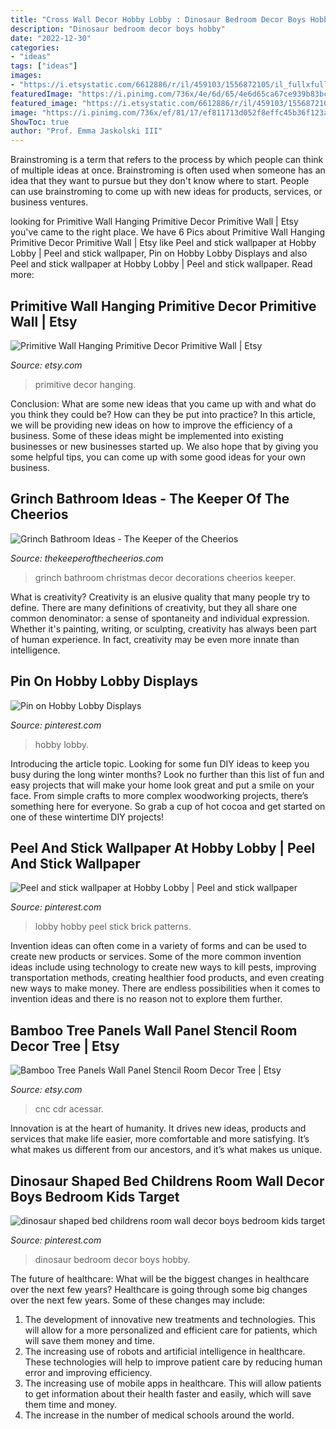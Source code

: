```yaml
---
title: "Cross Wall Decor Hobby Lobby : Dinosaur Bedroom Decor Boys Hobby"
description: "Dinosaur bedroom decor boys hobby"
date: "2022-12-30"
categories:
- "ideas"
tags: ["ideas"]
images:
- "https://i.etsystatic.com/6612886/r/il/459103/1556872105/il_fullxfull.1556872105_hxtk.jpg"
featuredImage: "https://i.pinimg.com/736x/4e/6d/65/4e6d65ca67ce939b83bca86abbcc4312.jpg"
featured_image: "https://i.etsystatic.com/6612886/r/il/459103/1556872105/il_fullxfull.1556872105_hxtk.jpg"
image: "https://i.pinimg.com/736x/ef/81/17/ef811713d052f8effc45b36f123a2b97.jpg"
ShowToc: true
author: "Prof. Emma Jaskolski III"
---
```



Brainstroming is a term that refers to the process by which people can think of multiple ideas at once. Brainstroming is often used when someone has an idea that they want to pursue but they don't know where to start. People can use brainstroming to come up with new ideas for products, services, or business ventures.

	

		
looking for Primitive Wall Hanging Primitive Decor Primitive Wall | Etsy you've came to the right place. We have 6 Pics about Primitive Wall Hanging Primitive Decor Primitive Wall | Etsy like Peel and stick wallpaper at Hobby Lobby | Peel and stick wallpaper, Pin on Hobby Lobby Displays and also Peel and stick wallpaper at Hobby Lobby | Peel and stick wallpaper. Read more:
		
    
## Primitive Wall Hanging Primitive Decor Primitive Wall | Etsy

<img loading=lazy src="https://i.etsystatic.com/6612886/r/il/459103/1556872105/il_fullxfull.1556872105_hxtk.jpg" onerror="this.onerror=null;this.src='https://tse4.mm.bing.net/th?id=OIP.0Q4pbgjg3cCi47-7O9_l_gHaJ4&amp;pid=15.1';" alt="Primitive Wall Hanging Primitive Decor Primitive Wall | Etsy">

_Source: etsy.com_

>primitive decor hanging. 

	

Conclusion: What are some new ideas that you came up with and what do you think they could be? How can they be put into practice?
In this article, we will be providing new ideas on how to improve the efficiency of a business. Some of these ideas might be implemented into existing businesses or new businesses started up. We also hope that by giving you some helpful tips, you can come up with some good ideas for your own business.

    
## Grinch Bathroom Ideas - The Keeper Of The Cheerios

<img loading=lazy src="https://www.thekeeperofthecheerios.com/wp-content/uploads/2018/11/grinch-bathroom-4.jpg" onerror="this.onerror=null;this.src='https://tse2.mm.bing.net/th?id=OIP.Gx17is4VErC2HTpxS6GoMAHaJ4&amp;pid=15.1';" alt="Grinch Bathroom Ideas - The Keeper of the Cheerios">

_Source: thekeeperofthecheerios.com_

>grinch bathroom christmas decor decorations cheerios keeper. 

	

What is creativity?
Creativity is an elusive quality that many people try to define. There are many definitions of creativity, but they all share one common denominator: a sense of spontaneity and individual expression. Whether it's painting, writing, or sculpting, creativity has always been part of human experience. In fact, creativity may be even more innate than intelligence.

    
## Pin On Hobby Lobby Displays

<img loading=lazy src="https://i.pinimg.com/736x/4e/6d/65/4e6d65ca67ce939b83bca86abbcc4312.jpg" onerror="this.onerror=null;this.src='https://tse3.mm.bing.net/th?id=OIP.PTBWA-OeYjEYi_fG38s30wHaJ3&amp;pid=15.1';" alt="Pin on Hobby Lobby Displays">

_Source: pinterest.com_

>hobby lobby. 

	

Introducing the article topic.
Looking for some fun DIY ideas to keep you busy during the long winter months? Look no further than this list of fun and easy projects that will make your home look great and put a smile on your face. From simple crafts to more complex woodworking projects, there’s something here for everyone. So grab a cup of hot cocoa and get started on one of these wintertime DIY projects!

    
## Peel And Stick Wallpaper At Hobby Lobby | Peel And Stick Wallpaper

<img loading=lazy src="https://i.pinimg.com/originals/b3/a3/d7/b3a3d776c78158829ea9ff1d0681370c.jpg" onerror="this.onerror=null;this.src='https://tse3.mm.bing.net/th?id=OIP.junDEVe44DOvqhqlNkM66wHaNK&amp;pid=15.1';" alt="Peel and stick wallpaper at Hobby Lobby | Peel and stick wallpaper">

_Source: pinterest.com_

>lobby hobby peel stick brick patterns. 

	

Invention ideas can often come in a variety of forms and can be used to create new products or services. Some of the more common invention ideas include using technology to create new ways to kill pests, improving transportation methods, creating healthier food products, and even creating new ways to make money. There are endless possibilities when it comes to invention ideas and there is no reason not to explore them further.

    
## Bamboo Tree Panels Wall Panel Stencil Room Decor Tree | Etsy

<img loading=lazy src="https://i.etsystatic.com/18611559/r/il/193d1a/1814420171/il_1588xN.1814420171_q16z.jpg" onerror="this.onerror=null;this.src='https://tse2.mm.bing.net/th?id=OIP.QzetW-DZ8XFi3T5g2FnTtwHaKr&amp;pid=15.1';" alt="Bamboo Tree Panels Wall Panel Stencil Room Decor Tree | Etsy">

_Source: etsy.com_

>cnc cdr acessar. 

	

Innovation is at the heart of humanity. It drives new ideas, products and services that make life easier, more comfortable and more satisfying. It’s what makes us different from our ancestors, and it’s what makes us unique.

    
## Dinosaur Shaped Bed Childrens Room Wall Decor Boys Bedroom Kids Target

<img loading=lazy src="https://i.pinimg.com/736x/ef/81/17/ef811713d052f8effc45b36f123a2b97.jpg" onerror="this.onerror=null;this.src='https://tse3.mm.bing.net/th?id=OIP.kGY2I7hQQ8Att8JVll8RgQHaFj&amp;pid=15.1';" alt="dinosaur shaped bed childrens room wall decor boys bedroom kids target">

_Source: pinterest.com_

>dinosaur bedroom decor boys hobby. 

	

The future of healthcare: What will be the biggest changes in healthcare over the next few years?
Healthcare is going through some big changes over the next few years. Some of these changes may include: 
1. The development of innovative new treatments and technologies. This will allow for a more personalized and efficient care for patients, which will save them money and time. 
2. The increasing use of robots and artificial intelligence in healthcare. These technologies will help to improve patient care by reducing human error and improving efficiency. 
3. The increasing use of mobile apps in healthcare. This will allow patients to get information about their health faster and easily, which will save them time and money. 
4. The increase in the number of medical schools around the world.

